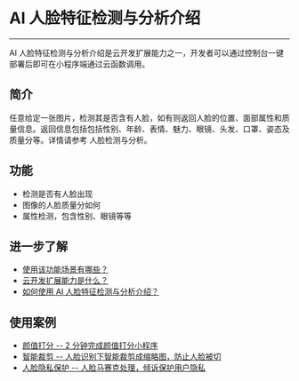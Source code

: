 # AI 人脸特征检测与分析介绍

---

AI 人脸特征检测与分析介绍是云开发扩展能力之一，开发者可以通过控制台一键部署后即可在小程序端通过云函数调用。

## 简介

任意给定一张图片，检测其是否含有人脸，如有则返回人脸的位置、面部属性和质量信息。返回信息包括包括性别、年龄、表情、魅力、眼镜、头发、口罩、姿态及质量分等。详情请参考 人脸检测与分析。

## 功能

- 检测是否有人脸出现
- 图像的人脸质量分如何
- 属性检测，包含性别、眼镜等等

## 进一步了解

- [使用该功能场景有哪些？](./AI人脸特征检测与分析使用场景.md)
- [云开发扩展能力是什么？](../云开发扩展能力简介.md)
- [如何使用 AI 人脸特征检测与分析介绍？](./AI人脸特征分析与检测使用指引.md)

## 使用案例

- [颜值打分 -- 2 分钟完成颜值打分小程序](./使用案例/2%20分钟完成颜值打分小程序.md)
- [智能裁剪 -- 人脸识别下智能裁剪成缩略图，防止人脸被切](./使用案例/智能裁剪.md)
- [人脸隐私保护 -- 人脸马赛克处理，倾诉保护用户隐私](./使用案例/人脸隐私保护.md)

